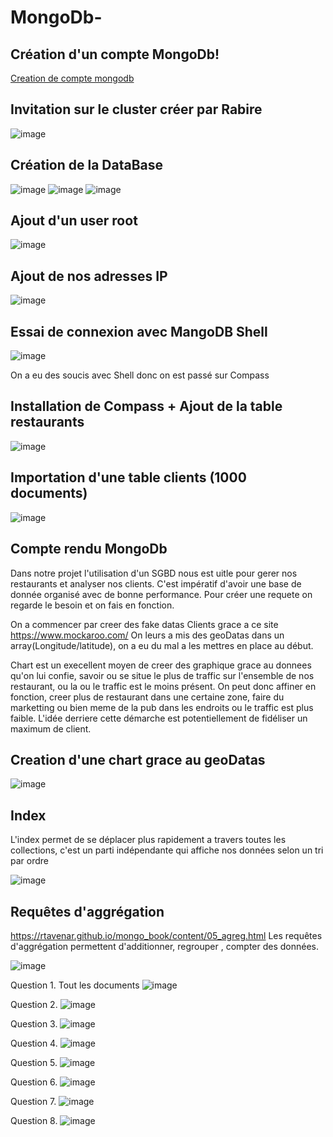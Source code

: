 # MongoDb-


## Création d'un compte MongoDb!
[Creation de compte mongodb](https://user-images.githubusercontent.com/47184542/149176268-32e4594b-86f4-4344-b53c-7acf54d84ba3.png)

## Invitation sur le cluster créer par Rabire 
![image](https://user-images.githubusercontent.com/47184542/148751699-f300010c-4cbe-4bbc-8d5f-9bb78bd491e1.png)

## Création de la DataBase 
![image](https://user-images.githubusercontent.com/47184542/148751982-97f32eb7-98e6-4d81-a06b-68cb74dc2701.png)
![image](https://user-images.githubusercontent.com/47184542/148752731-201804c3-333f-42c0-9a65-562f6198aad0.png)
![image](https://user-images.githubusercontent.com/47184542/148752833-62ae3751-c605-419a-8a20-7304bf807290.png)

## Ajout d'un user root
![image](https://user-images.githubusercontent.com/47184542/148753384-6236cdb1-b924-480f-b6c8-c91e3b8a4ee2.png)

## Ajout de nos adresses IP
![image](https://user-images.githubusercontent.com/47184542/148753256-98541fd0-aa8c-4dd6-9e56-bbe91830a344.png)

## Essai de connexion avec MangoDB Shell
![image](https://user-images.githubusercontent.com/47184542/149177239-06bb338e-a55c-4ee3-b9e9-a7f5e5fa78a5.png)

On a eu des soucis avec Shell donc on est passé sur Compass

## Installation de Compass + Ajout de la table restaurants
![image](https://user-images.githubusercontent.com/47184542/148757618-515efc70-fed2-4500-86a5-72d9ae827b7e.png)

## Importation d'une table clients (1000 documents)
![image](https://user-images.githubusercontent.com/47184542/149178218-ec38ee6d-7134-4713-ad35-5987796125af.png)



## Compte rendu MongoDb

Dans notre projet l'utilisation d'un SGBD nous est uitle pour gerer nos restaurants et analyser nos clients.
C'est impératif d'avoir une base de donnée organisé avec de bonne performance. 
Pour créer une requete on regarde le besoin et on fais en fonction.

On a commencer par creer des fake datas Clients grace a ce site 
https://www.mockaroo.com/
On leurs a mis des geoDatas dans un array(Longitude/latitude), on a eu du mal a les mettres en place au début.

Chart est un execellent moyen de creer des graphique grace au donnees qu'on lui confie, savoir ou se situe le plus de traffic sur l'ensemble de nos restaurant, ou la ou le traffic est le moins présent. On peut donc affiner en fonction, creer plus de restaurant dans une certaine zone, faire du marketting ou bien meme de la pub dans les endroits ou le traffic est plus faible. L'idée derriere cette démarche est potentiellement de fidéliser un maximum de client. 

## Creation d'une chart grace au geoDatas 
![image](https://user-images.githubusercontent.com/47184542/148927876-7539b341-8f32-4c3e-80fc-622bebe473d3.png)

## Index 

L'index permet de se déplacer plus rapidement a travers toutes les collections, c'est un parti indépendante qui affiche nos données selon un tri par ordre

![image](https://user-images.githubusercontent.com/47184542/149181846-d3c866a2-ed50-42bb-81e9-3593d983375b.png)

## Requêtes d'aggrégation 
https://rtavenar.github.io/mongo_book/content/05_agreg.html
Les requêtes d'aggrégation permettent d'additionner, regrouper , compter des données. 

![image](https://user-images.githubusercontent.com/47184542/149180990-3e6e78ae-0d0a-4f3a-93a3-0ebf59c07f90.png)



Question 1. Tout les documents
![image](https://user-images.githubusercontent.com/47184542/148758306-5bbb1029-47fe-4840-bede-c9ccd45aaf52.png)

Question 2. 
![image](https://user-images.githubusercontent.com/47184542/148758947-bd3d8f22-fecd-4208-b16a-b2c1c14e1c7f.png)

Question 3.
![image](https://user-images.githubusercontent.com/47184542/148759042-88b504c0-dd6b-4fe7-9948-e941f0887b30.png)

Question 4. 
![image](https://user-images.githubusercontent.com/47184542/148759738-4fa8236c-65f5-4fd6-9ca1-1191d9094a27.png)

Question 5. 
![image](https://user-images.githubusercontent.com/47184542/148759845-a54df9b3-79bd-46cd-9736-5cdffe8376d3.png)

Question 6. 
![image](https://user-images.githubusercontent.com/47184542/148760973-ee420fff-1e94-4ab0-aad8-a9b0b4eb4455.png)

Question 7. 
![image](https://user-images.githubusercontent.com/47184542/148761168-ce499bb6-49f2-4878-85ae-f5d83c3374b0.png)

Question 8.
![image](https://user-images.githubusercontent.com/47184542/148761709-478d9e6a-4084-41cd-a855-238efe3e1bf3.png)


